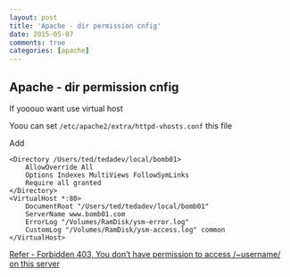 ```yaml
---
layout: post
title: 'Apache - dir permission cnfig'
date: 2015-05-07
comments: true
categories: [apache]
---
```

## Apache - dir permission cnfig

If yooouo want use virtual host

Yoou can set `/etc/apache2/extra/httpd-vhosts.conf` this file

Add

```shell
<Directory /Users/ted/tedadev/local/bomb01>
    AllowOverride All
    Options Indexes MultiViews FollowSymLinks
    Require all granted
</Directory>
<VirtualHost *:80>
    DocumentRoot "/Users/ted/tedadev/local/bomb01"
    ServerName www.bomb01.com
    ErrorLog "/Volumes/RamDisk/ysm-error.log"
    CustomLog "/Volumes/RamDisk/ysm-access.log" common
</VirtualHost>
```

[Refer - Forbidden 403, You don’t have permission to access /~username/ on this server](http://coolestguidesontheplanet.com/forbidden-403-you-dont-have-permission-to-access-username-on-this-server/)
